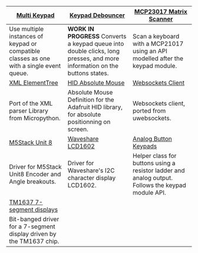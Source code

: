 | [Multi Keypad](https://github.com/Neradoc/Circuitpython_Multi_Keypad) | [Keypad Debouncer](https://github.com/Neradoc/Circuitpython_Keypad_Debouncer) | [MCP23017 Matrix Scanner](https://github.com/Neradoc/circuitpython-mcp23017-scanner) |
| ---      | ---      | ---      |
| Use multiple instances of keypad or compatible classes as one with a single event queue. | **WORK IN PROGRESS** Converts a keypad queue into double clicks, long presses, and more information on the buttons states. | Scan a keyboard with a MCP21017 using an API modelled after the keypad module. |
| [XML ElementTree](https://github.com/Neradoc/Circuitpython-ElementTree) | [HID Absolute Mouse](https://github.com/Neradoc/CircuitPython_Absolute_Mouse) | [Websockets Client](https://github.com/Neradoc/websockets-for-circuitpython) |
| Port of the XML parser Library from Micropython. | Absolute Mouse Definition for the Adafruit HID library, for absolute positionning on screen. | Websockets client, ported from uwebsockets. |
| [M5Stack Unit 8](https://github.com/Neradoc/circuitpython-m5stack-unit8) | [Waveshare LCD1602](https://github.com/Neradoc/Circuitpython_Waveshare_LCD1602) | [Analog Button Keypads](https://github.com/Neradoc/Analog_Button_Keypad) |
| Driver for M5Stack Unit8 Encoder and Angle breakouts. | Driver for Waveshare's I2C character display LCD1602. | Helper class for buttons using a resistor ladder and analog output. Follows the keypad module API. |
| [TM1637 7-segment displays](https://github.com/Neradoc/Circuitpython-TM1637-Display) |  |  |
| Bit-banged driver for a 7-segment display driven by the TM1637 chip. |  |  |




<!--
https://github.com/Neradoc/Circuitpython_Keyboard_Layouts

Libraries
https://github.com/Neradoc/Circuitpython-ElementTree
https://github.com/Neradoc/CircuitPython_Absolute_Mouse
https://github.com/Neradoc/websockets-for-circuitpython
https://github.com/Neradoc/Analog_Button_Keypad

Drivers
https://github.com/Neradoc/circuitpython_openlcd_mini

Helpers
https://github.com/Neradoc/twatch-scripts
https://github.com/Neradoc/Circuitpyton-Bundler
https://github.com/Neradoc/macos-likes-circuitpython

Work in Progress
https://github.com/Neradoc/blinka-multi-mcp2221
https://github.com/Neradoc/ugit-for-circuitpython
https://github.com/Neradoc/unatsort
-->
